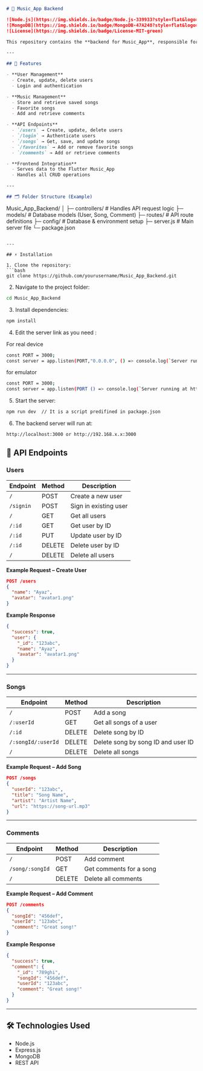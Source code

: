 
```markdown
# 🎵 Music_App Backend

![Node.js](https://img.shields.io/badge/Node.js-339933?style=flat&logo=node.js&logoColor=white)
![MongoDB](https://img.shields.io/badge/MongoDB-47A248?style=flat&logo=mongodb&logoColor=white)
![License](https://img.shields.io/badge/License-MIT-green)

This repository contains the **backend for Music_App**, responsible for user management, music storage, favorites, and comments. It provides a REST API for the Flutter frontend.

---

## 🌟 Features

- **User Management**  
  - Create, update, delete users  
  - Login and authentication  

- **Music Management**  
  - Store and retrieve saved songs  
  - Favorite songs  
  - Add and retrieve comments  

- **API Endpoints**  
  - `/users` → Create, update, delete users  
  - `/login` → Authenticate users  
  - `/songs` → Get, save, and update songs  
  - `/favorites` → Add or remove favorite songs  
  - `/comments` → Add or retrieve comments  

- **Frontend Integration**  
  - Serves data to the Flutter Music_App  
  - Handles all CRUD operations  

---

## 🗂 Folder Structure (Example)

```

Music\_App\_Backend/
│
├─ controllers/      # Handles API request logic
├─ models/           # Database models (User, Song, Comment)
├─ routes/           # API route definitions
├─ config/           # Database & environment setup
├─ server.js            # Main server file
└─ package.json

````

---

## ⚡ Installation

1. Clone the repository:  
```bash
git clone https://github.com/yourusername/Music_App_Backend.git
````

2. Navigate to the project folder:

```bash
cd Music_App_Backend
```

3. Install dependencies:

```bash
npm install
```
4. Edit the server link as you need :


For real device
```bash
const PORT = 3000;
const server = app.listen(PORT,"0.0.0.0", () => console.log(`Server running at http://192.168.x.x:${PORT}`));

```
for emulator
```bash
const PORT = 3000;
const server = app.listen(PORT () => console.log(`Server running at http://localhost:${PORT}`));

```


5. Start the server:

```bash
npm run dev  // It is a script predifined in package.json
```

6. The backend server will run at:

```
http://localhost:3000 or http://192.168.x.x:3000
```

## 🔗 API Endpoints

### **Users**

| Endpoint  | Method | Description           |
| --------- | ------ | --------------------- |
| `/`       | POST   | Create a new user     |
| `/signin` | POST   | Sign in existing user |
| `/`       | GET    | Get all users         |
| `/:id`    | GET    | Get user by ID        |
| `/:id`    | PUT    | Update user by ID     |
| `/:id`    | DELETE | Delete user by ID     |
| `/`       | DELETE | Delete all users      |

**Example Request – Create User**

```json
POST /users
{
  "name": "Ayaz",
  "avatar": "avatar1.png"
}
```

**Example Response**

```json
{
  "success": true,
  "user": {
    "_id": "123abc",
    "name": "Ayaz",
    "avatar": "avatar1.png"
  }
}
```

---

### **Songs**

| Endpoint           | Method | Description                        |
| ------------------ | ------ | ---------------------------------- |
| `/`                | POST   | Add a song                         |
| `/:userId`         | GET    | Get all songs of a user            |
| `/:id`             | DELETE | Delete song by ID                  |
| `/:songId/:userId` | DELETE | Delete song by song ID and user ID |
| `/`                | DELETE | Delete all songs                   |

**Example Request – Add Song**

```json
POST /songs
{
  "userId": "123abc",
  "title": "Song Name",
  "artist": "Artist Name",
  "url": "https://song-url.mp3"
}
```

---

### **Comments**

| Endpoint        | Method | Description             |
| --------------- | ------ | ----------------------- |
| `/`             | POST   | Add comment             |
| `/song/:songId` | GET    | Get comments for a song |
| `/`             | DELETE | Delete all comments     |

**Example Request – Add Comment**

```json
POST /comments
{
  "songId": "456def",
  "userId": "123abc",
  "comment": "Great song!"
}
```

**Example Response**

```json
{
  "success": true,
  "comment": {
    "_id": "789ghi",
    "songId": "456def",
    "userId": "123abc",
    "comment": "Great song!"
  }
}
```

---

## 🛠 Technologies Used

* Node.js
* Express.js
* MongoDB
* REST API




